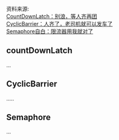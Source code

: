 资料来源:<br/>
[CountDownLatch：别浪，等人齐再团](https://www.toutiao.com/article/6945655940335059489/?log_from=1fe6a9abeacb5_1650432031427) <br/>
[CyclicBarrier：人齐了，老司机就可以发车了](https://www.toutiao.com/article/6948963911949484556/?log_from=ba48146da0694_1650432109441) <br/>
[Semaphore自白：限流器用我就对了](https://www.toutiao.com/article/6953417246953800200/?log_from=0e26b35710b8d_1650432147091) <br/>

## countDownLatch

...
## CyclicBarrier

.....
## Semaphore
...
